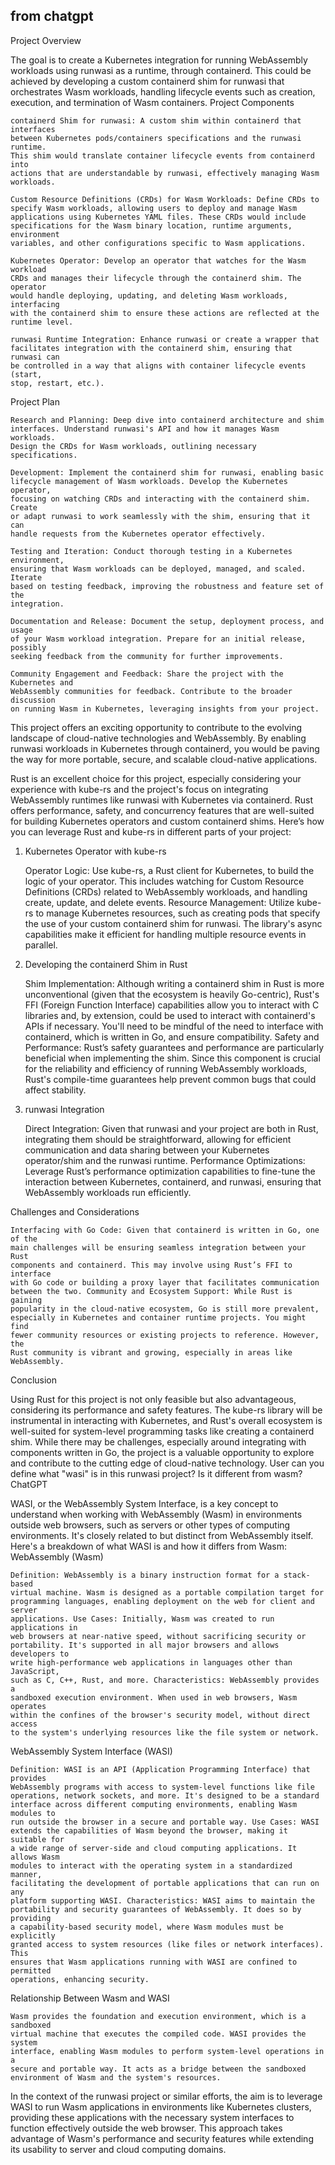 from chatgpt
---------

Project Overview

The goal is to create a Kubernetes integration for running WebAssembly workloads
using runwasi as a runtime, through containerd. This could be achieved by
developing a custom containerd shim for runwasi that orchestrates Wasm
workloads, handling lifecycle events such as creation, execution, and
termination of Wasm containers. Project Components

    containerd Shim for runwasi: A custom shim within containerd that interfaces
    between Kubernetes pods/containers specifications and the runwasi runtime.
    This shim would translate container lifecycle events from containerd into
    actions that are understandable by runwasi, effectively managing Wasm
    workloads.

    Custom Resource Definitions (CRDs) for Wasm Workloads: Define CRDs to
    specify Wasm workloads, allowing users to deploy and manage Wasm
    applications using Kubernetes YAML files. These CRDs would include
    specifications for the Wasm binary location, runtime arguments, environment
    variables, and other configurations specific to Wasm applications.

    Kubernetes Operator: Develop an operator that watches for the Wasm workload
    CRDs and manages their lifecycle through the containerd shim. The operator
    would handle deploying, updating, and deleting Wasm workloads, interfacing
    with the containerd shim to ensure these actions are reflected at the
    runtime level.

    runwasi Runtime Integration: Enhance runwasi or create a wrapper that
    facilitates integration with the containerd shim, ensuring that runwasi can
    be controlled in a way that aligns with container lifecycle events (start,
    stop, restart, etc.).

Project Plan

    Research and Planning: Deep dive into containerd architecture and shim
    interfaces. Understand runwasi's API and how it manages Wasm workloads.
    Design the CRDs for Wasm workloads, outlining necessary specifications.

    Development: Implement the containerd shim for runwasi, enabling basic
    lifecycle management of Wasm workloads. Develop the Kubernetes operator,
    focusing on watching CRDs and interacting with the containerd shim. Create
    or adapt runwasi to work seamlessly with the shim, ensuring that it can
    handle requests from the Kubernetes operator effectively.

    Testing and Iteration: Conduct thorough testing in a Kubernetes environment,
    ensuring that Wasm workloads can be deployed, managed, and scaled. Iterate
    based on testing feedback, improving the robustness and feature set of the
    integration.

    Documentation and Release: Document the setup, deployment process, and usage
    of your Wasm workload integration. Prepare for an initial release, possibly
    seeking feedback from the community for further improvements.

    Community Engagement and Feedback: Share the project with the Kubernetes and
    WebAssembly communities for feedback. Contribute to the broader discussion
    on running Wasm in Kubernetes, leveraging insights from your project.

This project offers an exciting opportunity to contribute to the evolving
landscape of cloud-native technologies and WebAssembly. By enabling runwasi
workloads in Kubernetes through containerd, you would be paving the way for more
portable, secure, and scalable cloud-native applications. 

Rust is an excellent choice for this project, especially considering your
experience with kube-rs and the project's focus on integrating WebAssembly
runtimes like runwasi with Kubernetes via containerd. Rust offers performance,
safety, and concurrency features that are well-suited for building Kubernetes
operators and custom containerd shims. Here’s how you can leverage Rust and
kube-rs in different parts of your project:

1. Kubernetes Operator with kube-rs

    Operator Logic: Use kube-rs, a Rust client for Kubernetes, to build the
    logic of your operator. This includes watching for Custom Resource
    Definitions (CRDs) related to WebAssembly workloads, and handling create,
    update, and delete events. Resource Management: Utilize kube-rs to manage
    Kubernetes resources, such as creating pods that specify the use of your
    custom containerd shim for runwasi. The library's async capabilities make it
    efficient for handling multiple resource events in parallel.

2. Developing the containerd Shim in Rust

    Shim Implementation: Although writing a containerd shim in Rust is more
    unconventional (given that the ecosystem is heavily Go-centric), Rust's FFI
    (Foreign Function Interface) capabilities allow you to interact with C
    libraries and, by extension, could be used to interact with containerd's
    APIs if necessary. You'll need to be mindful of the need to interface with
    containerd, which is written in Go, and ensure compatibility. Safety and
    Performance: Rust’s safety guarantees and performance are particularly
    beneficial when implementing the shim. Since this component is crucial for
    the reliability and efficiency of running WebAssembly workloads, Rust's
    compile-time guarantees help prevent common bugs that could affect
    stability.

3. runwasi Integration

    Direct Integration: Given that runwasi and your project are both in Rust,
    integrating them should be straightforward, allowing for efficient
    communication and data sharing between your Kubernetes operator/shim and the
    runwasi runtime. Performance Optimizations: Leverage Rust’s performance
    optimization capabilities to fine-tune the interaction between Kubernetes,
    containerd, and runwasi, ensuring that WebAssembly workloads run
    efficiently.

Challenges and Considerations

    Interfacing with Go Code: Given that containerd is written in Go, one of the
    main challenges will be ensuring seamless integration between your Rust
    components and containerd. This may involve using Rust’s FFI to interface
    with Go code or building a proxy layer that facilitates communication
    between the two. Community and Ecosystem Support: While Rust is gaining
    popularity in the cloud-native ecosystem, Go is still more prevalent,
    especially in Kubernetes and container runtime projects. You might find
    fewer community resources or existing projects to reference. However, the
    Rust community is vibrant and growing, especially in areas like WebAssembly.

Conclusion

Using Rust for this project is not only feasible but also advantageous,
considering its performance and safety features. The kube-rs library will be
instrumental in interacting with Kubernetes, and Rust's overall ecosystem is
well-suited for system-level programming tasks like creating a containerd shim.
While there may be challenges, especially around integrating with components
written in Go, the project is a valuable opportunity to explore and contribute
to the cutting edge of cloud-native technology. User can you define what "wasi"
is in this runwasi project?  Is it different from  wasm? ChatGPT

WASI, or the WebAssembly System Interface, is a key concept to understand when
working with WebAssembly (Wasm) in environments outside web browsers, such as
servers or other types of computing environments. It's closely related to but
distinct from WebAssembly itself. Here's a breakdown of what WASI is and how it
differs from Wasm: WebAssembly (Wasm)

    Definition: WebAssembly is a binary instruction format for a stack-based
    virtual machine. Wasm is designed as a portable compilation target for
    programming languages, enabling deployment on the web for client and server
    applications. Use Cases: Initially, Wasm was created to run applications in
    web browsers at near-native speed, without sacrificing security or
    portability. It's supported in all major browsers and allows developers to
    write high-performance web applications in languages other than JavaScript,
    such as C, C++, Rust, and more. Characteristics: WebAssembly provides a
    sandboxed execution environment. When used in web browsers, Wasm operates
    within the confines of the browser's security model, without direct access
    to the system's underlying resources like the file system or network.

WebAssembly System Interface (WASI)

    Definition: WASI is an API (Application Programming Interface) that provides
    WebAssembly programs with access to system-level functions like file
    operations, network sockets, and more. It's designed to be a standard
    interface across different computing environments, enabling Wasm modules to
    run outside the browser in a secure and portable way. Use Cases: WASI
    extends the capabilities of Wasm beyond the browser, making it suitable for
    a wide range of server-side and cloud computing applications. It allows Wasm
    modules to interact with the operating system in a standardized manner,
    facilitating the development of portable applications that can run on any
    platform supporting WASI. Characteristics: WASI aims to maintain the
    portability and security guarantees of WebAssembly. It does so by providing
    a capability-based security model, where Wasm modules must be explicitly
    granted access to system resources (like files or network interfaces). This
    ensures that Wasm applications running with WASI are confined to permitted
    operations, enhancing security.

Relationship Between Wasm and WASI

    Wasm provides the foundation and execution environment, which is a sandboxed
    virtual machine that executes the compiled code. WASI provides the system
    interface, enabling Wasm modules to perform system-level operations in a
    secure and portable way. It acts as a bridge between the sandboxed
    environment of Wasm and the system's resources.

In the context of the runwasi project or similar efforts, the aim is to leverage
WASI to run Wasm applications in environments like Kubernetes clusters,
providing these applications with the necessary system interfaces to function
effectively outside the web browser. This approach takes advantage of Wasm's
performance and security features while extending its usability to server and
cloud computing domains.
